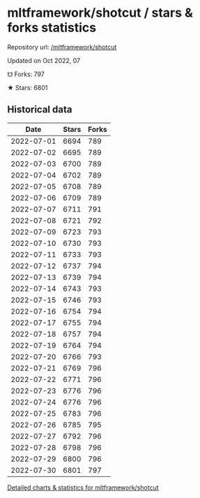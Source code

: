 # mltframework/shotcut / stars & forks statistics

Repository url: [/mltframework/shotcut](https://github.com/mltframework/shotcut)

Updated on Oct 2022, 07

☋ Forks: 797

★ Stars: 6801

## Historical data
| Date | Stars | Forks |
|------|-------|-------|
| 2022-07-01 | 6694 | 789 | 
| 2022-07-02 | 6695 | 789 | 
| 2022-07-03 | 6700 | 789 | 
| 2022-07-04 | 6702 | 789 | 
| 2022-07-05 | 6708 | 789 | 
| 2022-07-06 | 6709 | 789 | 
| 2022-07-07 | 6711 | 791 | 
| 2022-07-08 | 6721 | 792 | 
| 2022-07-09 | 6723 | 793 | 
| 2022-07-10 | 6730 | 793 | 
| 2022-07-11 | 6733 | 793 | 
| 2022-07-12 | 6737 | 794 | 
| 2022-07-13 | 6739 | 794 | 
| 2022-07-14 | 6743 | 793 | 
| 2022-07-15 | 6746 | 793 | 
| 2022-07-16 | 6754 | 794 | 
| 2022-07-17 | 6755 | 794 | 
| 2022-07-18 | 6757 | 794 | 
| 2022-07-19 | 6764 | 794 | 
| 2022-07-20 | 6766 | 793 | 
| 2022-07-21 | 6769 | 796 | 
| 2022-07-22 | 6771 | 796 | 
| 2022-07-23 | 6776 | 796 | 
| 2022-07-24 | 6776 | 796 | 
| 2022-07-25 | 6783 | 796 | 
| 2022-07-26 | 6785 | 795 | 
| 2022-07-27 | 6792 | 796 | 
| 2022-07-28 | 6798 | 796 | 
| 2022-07-29 | 6800 | 796 | 
| 2022-07-30 | 6801 | 797 | 


[Detailed charts & statistics for mltframework/shotcut](https://reviewgithub.com/rep/mltframework/shotcut)
